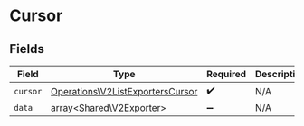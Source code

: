 # Cursor


## Fields

| Field                                                                                | Type                                                                                 | Required                                                                             | Description                                                                          |
| ------------------------------------------------------------------------------------ | ------------------------------------------------------------------------------------ | ------------------------------------------------------------------------------------ | ------------------------------------------------------------------------------------ |
| `cursor`                                                                             | [Operations\V2ListExportersCursor](../../Models/Operations/V2ListExportersCursor.md) | :heavy_check_mark:                                                                   | N/A                                                                                  |
| `data`                                                                               | array<[Shared\V2Exporter](../../Models/Shared/V2Exporter.md)>                        | :heavy_minus_sign:                                                                   | N/A                                                                                  |